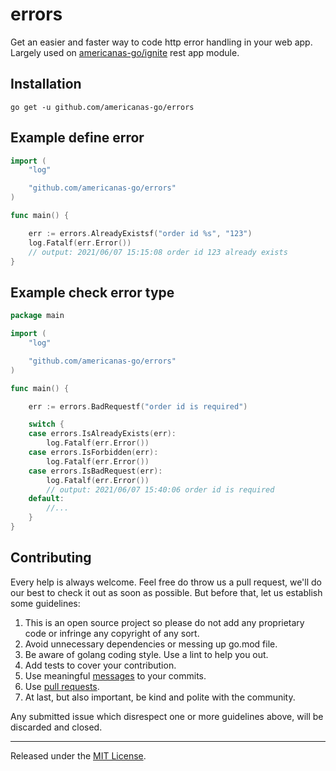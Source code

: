 errors
=======

Get an easier and faster way to code http error handling in your web app. Largely used on [americanas-go/ignite](https://github.com/americanas-go/ignite) rest app module.

Installation
------------

	go get -u github.com/americanas-go/errors

Example define error
--------
```go
import (
    "log"

    "github.com/americanas-go/errors"
)

func main() {

    err := errors.AlreadyExistsf("order id %s", "123")
    log.Fatalf(err.Error())
    // output: 2021/06/07 15:15:08 order id 123 already exists
}
```

Example check error type
--------
```go
package main

import (
    "log"

    "github.com/americanas-go/errors"
)

func main() {

    err := errors.BadRequestf("order id is required")

    switch {
    case errors.IsAlreadyExists(err):
        log.Fatalf(err.Error())
    case errors.IsForbidden(err):
        log.Fatalf(err.Error())
    case errors.IsBadRequest(err):
        log.Fatalf(err.Error())
        // output: 2021/06/07 15:40:06 order id is required
    default:
        //...
    }
}
```

Contributing
--------
Every help is always welcome. Feel free do throw us a pull request, we'll do our best to check it out as soon as possible. But before that, let us establish some guidelines:

1. This is an open source project so please do not add any proprietary code or infringe any copyright of any sort.
2. Avoid unnecessary dependencies or messing up go.mod file.
3. Be aware of golang coding style. Use a lint to help you out.
4.  Add tests to cover your contribution.
5. Use meaningful [messages](https://medium.com/@menuka/writing-meaningful-git-commit-messages-a62756b65c81) to your commits.
6. Use [pull requests](https://help.github.com/en/github/collaborating-with-issues-and-pull-requests/about-pull-requests).
7. At last, but also important, be kind and polite with the community.

Any submitted issue which disrespect one or more guidelines above, will be discarded and closed.


<hr>

Released under the [MIT License](LICENSE).